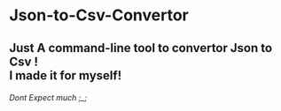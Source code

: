 # Json-to-Csv-Convertor

<h2>Just A command-line tool to convertor Json to Csv !<br>
I made it for myself!</h2>

<h6>Dont Expect much ;_;</h6>
